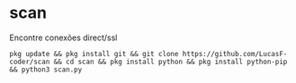 # scan
Encontre conexões direct/ssl

``
pkg update && pkg install git && git clone https://github.com/LucasF-coder/scan && cd scan && pkg install python && pkg install python-pip && python3 scan.py
``
